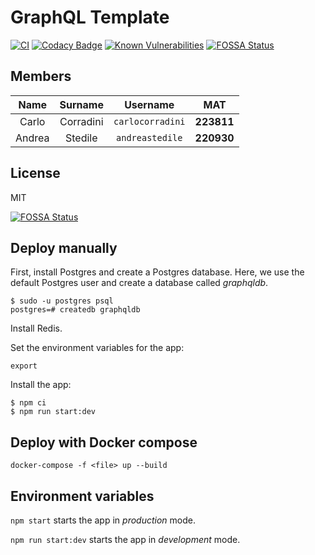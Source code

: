 # GraphQL Template

[![CI](https://github.com/carlocorradini/graphql-template/workflows/CI/badge.svg)](https://github.com/carlocorradini/graphql-template/actions)
[![Codacy Badge](https://api.codacy.com/project/badge/Grade/7a85c8af17a24cbbbf8e96df84cc3d5e)](https://app.codacy.com/gh/carlocorradini/graphql-template?utm_source=github.com&utm_medium=referral&utm_content=carlocorradini/graphql-template&utm_campaign=Badge_Grade)
[![Known Vulnerabilities](https://snyk.io/test/github/carlocorradini/graphql-template/badge.svg)](https://snyk.io/test/github/carlocorradini/graphql-template)
[![FOSSA Status](https://app.fossa.com/api/projects/git%2Bgithub.com%2Fcarlocorradini%2Fgraphql-template.svg?type=shield)](https://app.fossa.com/projects/git%2Bgithub.com%2Fcarlocorradini%2Fgraphql-template?ref=badge_shield)

## Members

| Name  |  Surname  |     Username     |    MAT     |
| :---: | :-------: | :--------------: | :--------: |
| Carlo | Corradini | `carlocorradini` | **223811** |
| Andrea | Stedile | `andreastedile` | **220930** |

## License

MIT

[![FOSSA Status](https://app.fossa.com/api/projects/git%2Bgithub.com%2Fcarlocorradini%2Fgraphql-template.svg?type=large)](https://app.fossa.com/projects/git%2Bgithub.com%2Fcarlocorradini%2Fgraphql-template?ref=badge_large)

## Deploy manually

First, install Postgres and create a Postgres database.
Here, we use the default Postgres user and create a database called _graphqldb_.
```
$ sudo -u postgres psql
postgres=# createdb graphqldb
```

Install Redis.

Set the environment variables for the app:
```
export
```

Install the app:
```
$ npm ci
$ npm run start:dev
```

## Deploy with Docker compose

```
docker-compose -f <file> up --build
```

## Environment variables

`npm start` starts the app in *production* mode.

`npm run start:dev` starts the app in *development* mode.

